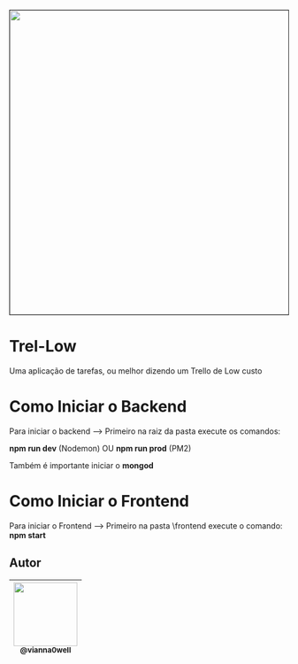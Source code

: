 <p align="center">
  <img src="https://user-images.githubusercontent.com/41162196/73796413-e074d200-478b-11ea-8d15-1c9a13f7c711.PNG" width="550" border="1">
</p>

# Trel-Low
Uma aplicação de tarefas, ou melhor dizendo um Trello de Low custo

# Como Iniciar o Backend
Para iniciar o backend --> Primeiro na raiz da pasta execute os comandos:

**npm run dev** (Nodemon) OU **npm run prod** (PM2)

Também é importante iniciar o **mongod**

# Como Iniciar o Frontend
Para iniciar o Frontend --> Primeiro na pasta \frontend execute o comando: **npm start**

## Autor

| [<img src="https://avatars3.githubusercontent.com/u/41162196?s=460&v=4" width=115><br><sub>@vianna0well</sub>](https://github.com/Vianna0well) |
| :---: |
